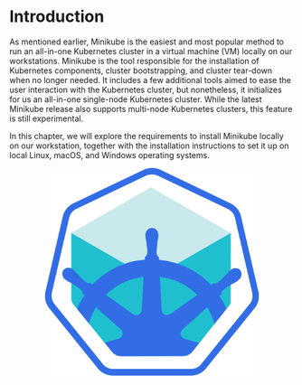 # Introduction

As mentioned earlier, Minikube is the easiest and most popular method to run an all-in-one Kubernetes cluster in a virtual machine (VM) locally on our workstations. Minikube is the tool responsible for the installation of Kubernetes components, cluster bootstrapping, and cluster tear-down when no longer needed. It includes a few additional tools aimed to ease the user interaction with the Kubernetes cluster, but nonetheless, it initializes for us an all-in-one single-node Kubernetes cluster. While the latest Minikube release also supports multi-node Kubernetes clusters, this feature is still experimental. 

In this chapter, we will explore the requirements to install Minikube locally on our workstation, together with the installation instructions to set it up on local Linux, macOS, and Windows operating systems. 

<div align="center">
<img src="../../assets/Minikube.png" alt="kubeadm" width="380">
</div>